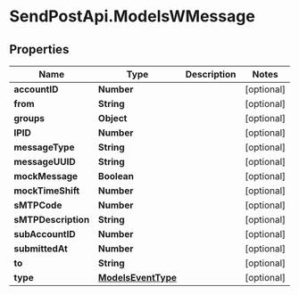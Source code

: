 # SendPostApi.ModelsWMessage

## Properties
Name | Type | Description | Notes
------------ | ------------- | ------------- | -------------
**accountID** | **Number** |  | [optional] 
**from** | **String** |  | [optional] 
**groups** | **Object** |  | [optional] 
**IPID** | **Number** |  | [optional] 
**messageType** | **String** |  | [optional] 
**messageUUID** | **String** |  | [optional] 
**mockMessage** | **Boolean** |  | [optional] 
**mockTimeShift** | **Number** |  | [optional] 
**sMTPCode** | **Number** |  | [optional] 
**sMTPDescription** | **String** |  | [optional] 
**subAccountID** | **Number** |  | [optional] 
**submittedAt** | **Number** |  | [optional] 
**to** | **String** |  | [optional] 
**type** | [**ModelsEventType**](ModelsEventType.md) |  | [optional] 



